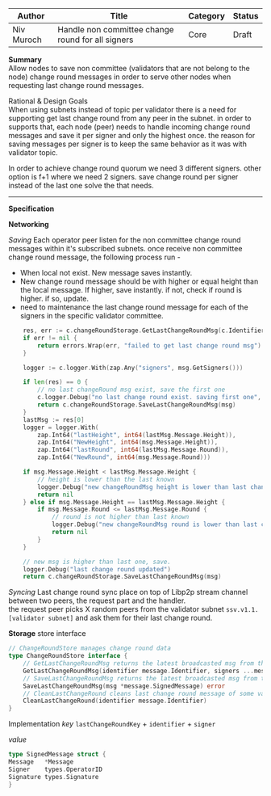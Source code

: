 | Author     | Title                                             | Category | Status |
|------------|---------------------------------------------------|----------|--------|
| Niv Muroch | Handle non committee change round for all signers | Core     | Draft  |

**Summary**  
Allow nodes to save non committee (validators that are not belong to the node) change round messages in order to serve
other nodes when requesting last change round messages.

Rational & Design Goals  
When using subnets instead of topic per validator there is a need for supporting get last change round from any peer in
the subnet. in order to supports that, each node (peer) needs to handle incoming change round messages and save it per
signer and only the highest once. the reason for saving messages per signer is to keep the same behavior as it was with
validator topic.

In order to achieve change round quorum we need 3 different signers. other option is f+1 where we need 2 signers.
save change round per signer instead of the last one solve the that needs.

----------

**Specification**

**Networking**

*Saving*
Each operator peer listen for the non committee change round messages within it's subscribed subnets.
once receive non committee change round message, the following process run -  

- When local not exist. New message saves instantly.
- New change round message should be with higher or equal height than the local message.
  If higher, save instantly. if not, check if round is higher. if so, update.
- need to maintenance the last change round message for each of the signers in the specific validator committee.

```go
    res, err := c.changeRoundStorage.GetLastChangeRoundMsg(c.Identifier, msg.GetSigners()...)
	if err != nil {
		return errors.Wrap(err, "failed to get last change round msg")
	}

	logger := c.logger.With(zap.Any("signers", msg.GetSigners()))

	if len(res) == 0 {
		// no last changeRound msg exist, save the first one
		c.logger.Debug("no last change round exist. saving first one", zap.Int64("NewHeight", int64(msg.Message.Height)), zap.Int64("NewRound", int64(msg.Message.Round)))
		return c.changeRoundStorage.SaveLastChangeRoundMsg(msg)
	}
	lastMsg := res[0]
	logger = logger.With(
		zap.Int64("lastHeight", int64(lastMsg.Message.Height)),
		zap.Int64("NewHeight", int64(msg.Message.Height)),
		zap.Int64("lastRound", int64(lastMsg.Message.Round)),
		zap.Int64("NewRound", int64(msg.Message.Round)))

	if msg.Message.Height < lastMsg.Message.Height {
		// height is lower than the last known
		logger.Debug("new changeRoundMsg height is lower than last changeRoundMsg")
		return nil
	} else if msg.Message.Height == lastMsg.Message.Height {
		if msg.Message.Round <= lastMsg.Message.Round {
			// round is not higher than last known
			logger.Debug("new changeRoundMsg round is lower than last changeRoundMsg")
			return nil
		}
	}

	// new msg is higher than last one, save.
	logger.Debug("last change round updated")
	return c.changeRoundStorage.SaveLastChangeRoundMsg(msg)
```

*Syncing*
Last change round sync place on top of Libp2p stream channel between two peers, the request part and the handler.  
the request peer picks X random peers from the validator subnet `ssv.v1.1.[validator subnet]` and ask them for their last change round.

**Storage**
store interface
```go
// ChangeRoundStore manages change round data
type ChangeRoundStore interface {
	// GetLastChangeRoundMsg returns the latest broadcasted msg from the instance
	GetLastChangeRoundMsg(identifier message.Identifier, signers ...message.OperatorID) ([]*message.SignedMessage, error)
	// SaveLastChangeRoundMsg returns the latest broadcasted msg from the instance
	SaveLastChangeRoundMsg(msg *message.SignedMessage) error
	// CleanLastChangeRound cleans last change round message of some validator, should be called upon controller init
	CleanLastChangeRound(identifier message.Identifier)
}
```

Implementation
*key*
`lastChangeRoundKey` + `identifier` + `signer`

*value*
```go
type SignedMessage struct {
Message   *Message
Signer    types.OperatorID
Signature types.Signature
}
```
